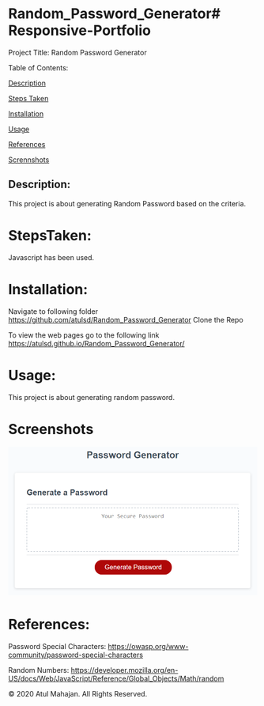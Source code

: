 # Random_Password_Generator# Responsive-Portfolio

Project Title: Random Password Generator

Table of Contents:

[Description](#Description:)

[Steps Taken](#StepsTaken:)

[Installation](#Installation:)

[Usage](#Usage:)

[References](#References:)

[Scrennshots](#Screenshots:)

## Description:

This project is about generating Random Password based on the criteria.

# StepsTaken:

Javascript has been used.

# Installation:

Navigate to following folder
https://github.com/atulsd/Random_Password_Generator
Clone the Repo

To view the web pages go to the following link
https://atulsd.github.io/Random_Password_Generator/

# Usage:

This project is about generating random password.

# Screenshots

![Screenshot](/images/demo.png)

# References:

Password Special Characters: https://owasp.org/www-community/password-special-characters

Random Numbers: https://developer.mozilla.org/en-US/docs/Web/JavaScript/Reference/Global_Objects/Math/random

© 2020 Atul Mahajan. All Rights Reserved.
